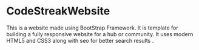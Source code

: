 # CodeStreakWebsite
 This is a website made using BootStrap Framework.
 It is template for building a fully responsive website for a hub or community.
 It uses modern HTML5 and CSS3 along with seo for better search results .
